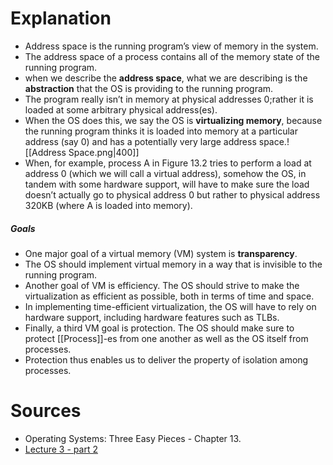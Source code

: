 # Explanation
- Address space is the running program’s view of memory in the system.
- The address space of a process contains all of the memory state of the running program.
- when we describe the **address space**, what we are describing is the **abstraction** that the OS is providing to the running program.
- The program really isn’t in memory at physical addresses 0;rather it is loaded at some arbitrary physical address(es).
- When the OS does this, we say the OS is **virtualizing memory**, because the running program thinks it is loaded into memory at a particular address (say 0) and has a potentially very large address space.![[Address Space.png|400]]
- When, for example, process A in Figure 13.2 tries to perform a load at address 0 (which we will call a virtual address), somehow the OS, in tandem with some hardware support, will have to make sure the load doesn’t actually go to physical address 0 but rather to physical address 320KB (where A is loaded into memory).
##### Goals
- One major goal of a virtual memory (VM) system is **transparency**.
- The OS should implement virtual memory in a way that is invisible to the running program.
- Another goal of VM is efficiency. The OS should strive to make the virtualization as efficient as possible, both in terms of time and space.
- In implementing time-efficient virtualization, the OS will have to rely on hardware support, including hardware features such as TLBs.
- Finally, a third VM goal is protection. The OS should make sure to protect [[Process]]-es from one another as well as the OS itself from processes.
- Protection thus enables us to deliver the property of isolation among processes.
# Sources
- Operating Systems: Three Easy Pieces - Chapter 13.
- [Lecture 3 - part 2](https://youtu.be/I0RIlSN0DzM)